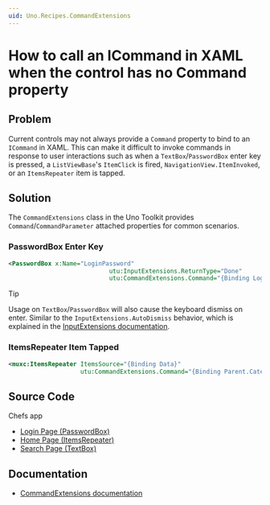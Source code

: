 ```yaml
---
uid: Uno.Recipes.CommandExtensions
---
```


# How to call an ICommand in XAML when the control has no Command property

## Problem

Current controls may not always provide a `Command` property to bind to an `ICommand` in XAML. This can make it difficult to invoke commands in response to user interactions such as when a `TextBox`/`PasswordBox` enter key is pressed, a `ListViewBase`'s `ItemClick` is fired, `NavigationView.ItemInvoked`, or an `ItemsRepeater` item is tapped.

## Solution

The `CommandExtensions` class in the Uno Toolkit provides `Command`/`CommandParameter` attached properties for common scenarios.

### PasswordBox Enter Key

```xml
<PasswordBox x:Name="LoginPassword"
                            utu:InputExtensions.ReturnType="Done"
                            utu:CommandExtensions.Command="{Binding Login}"
```

> [!TIP]
> Usage on `TextBox`/`PasswordBox` will also cause the keyboard dismiss on enter. Similar to the `InputExtensions.AutoDismiss` behavior, which is explained in the [InputExtensions documentation](xref:Toolkit.Helpers.InputExtensions).

### ItemsRepeater Item Tapped

```xml
<muxc:ItemsRepeater ItemsSource="{Binding Data}"
                    utu:CommandExtensions.Command="{Binding Parent.CategorySearch}">
```

## Source Code

Chefs app

- [Login Page (PasswordBox)](https://github.com/unoplatform/uno.chefs/blob/139edc9eab65b322e219efb7572583551c40ad32/Chefs/Views/LoginPage.xaml#L41)
- [Home Page (ItemsRepeater)](https://github.com/unoplatform/uno.chefs/blob/139edc9eab65b322e219efb7572583551c40ad32/Chefs/Views/HomePage.xaml#L143)
- [Search Page (TextBox)](https://github.com/unoplatform/uno.chefs/blob/139edc9eab65b322e219efb7572583551c40ad32/Chefs/Views/SearchPage.xaml#L114)

## Documentation

- [CommandExtensions documentation](xref:Toolkit.Helpers.CommandExtensions)
